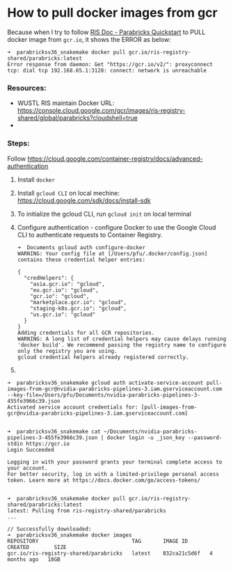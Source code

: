 # How to pull docker images from gcr

Because when I try to follow [RIS Doc - Parabricks Quickstart](https://docs.ris.wustl.edu/doc/compute/recipes/tools/parabricks-quickstart.html) to PULL docker image from `gcr.io`, it shows the ERROR as below:

```
➜  parabricksv36_snakemake docker pull gcr.io/ris-registry-shared/parabricks:latest
Error response from daemon: Get "https://gcr.io/v2/": proxyconnect tcp: dial tcp 192.168.65.1:3128: connect: network is unreachable
```

### Resources:

* WUSTL RIS maintain Docker URL: https://console.cloud.google.com/gcr/images/ris-registry-shared/global/parabricks?cloudshell=true
* 

### Steps:

Follow https://cloud.google.com/container-registry/docs/advanced-authentication

1. Install `docker`
2. Install `gcloud CLI` on local mechine: https://cloud.google.com/sdk/docs/install-sdk
3. To initialize the gcloud CLI, run `gcloud init` on local terminal
4. Configure authentication - configure Docker to use the Google Cloud CLI to authenticate requests to Container Registry.

    ```
    ➜  Documents gcloud auth configure-docker
    WARNING: Your config file at [/Users/pfu/.docker/config.json] contains these credential helper entries:

    {
      "credHelpers": {
        "asia.gcr.io": "gcloud",
        "eu.gcr.io": "gcloud",
        "gcr.io": "gcloud",
        "marketplace.gcr.io": "gcloud",
        "staging-k8s.gcr.io": "gcloud",
        "us.gcr.io": "gcloud"
      }
    }
    Adding credentials for all GCR repositories.
    WARNING: A long list of credential helpers may cause delays running 'docker build'. We recommend passing the registry name to configure only the registry you are using.
    gcloud credential helpers already registered correctly.
    ```
5. 



```
➜  parabricksv36_snakemake gcloud auth activate-service-account pull-images-from-gcr@nvidia-parabricks-pipelines-3.iam.gserviceaccount.com --key-file=/Users/pfu/Documents/nvidia-parabricks-pipelines-3-455fe3966c39.json
Activated service account credentials for: [pull-images-from-gcr@nvidia-parabricks-pipelines-3.iam.gserviceaccount.com]


➜  parabricksv36_snakemake cat ~/Documents/nvidia-parabricks-pipelines-3-455fe3966c39.json | docker login -u _json_key --password-stdin https://gcr.io
Login Succeeded

Logging in with your password grants your terminal complete access to your account. 
For better security, log in with a limited-privilege personal access token. Learn more at https://docs.docker.com/go/access-tokens/


➜  parabricksv36_snakemake docker pull gcr.io/ris-registry-shared/parabricks:latest
latest: Pulling from ris-registry-shared/parabricks
...

// Successfully downloaded:
➜  parabricksv36_snakemake docker images
REPOSITORY                              TAG       IMAGE ID       CREATED        SIZE
gcr.io/ris-registry-shared/parabricks   latest    832ca21c5d6f   4 months ago   18GB

```
